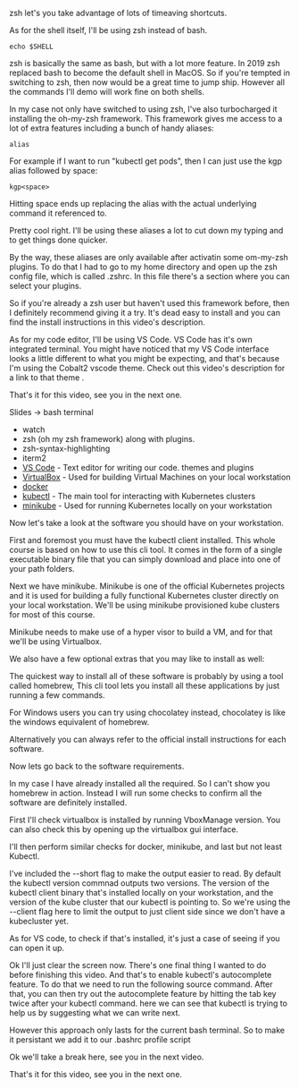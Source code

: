 zsh let's you take advantage of lots of timeaving shortcuts. 




As for the shell itself, I'll be using zsh instead of bash.

```
echo $SHELL
```


zsh is basically the same as bash, but with a lot more feature. In 2019 zsh replaced bash to become the default shell in  MacOS. So if you're tempted in switching to zsh, then now would be a great time to jump ship. However all the commands I'll demo will work fine on both shells.

In my case not only have switched to using zsh, I've also turbocharged it installing the oh-my-zsh framework. This framework gives me access to a lot of extra features  including a bunch of handy aliases:

```
alias
```

For example if I want to run "kubectl get pods", then I can just use the kgp alias followed by space:

```
kgp<space>
```

Hitting space ends up replacing the alias with the actual underlying command it referenced to.

Pretty cool right. I'll be using these aliases a lot to cut down my typing and to get things done quicker.

By the way, these aliases are only available after activatin some om-my-zsh plugins. To do that I had to go to my home directory and open up the zsh config file, which is called .zshrc. In this file there's a section where you can select your plugins.

So if you're already a zsh user but haven't used this framework before, then I definitely recommend giving it a try. It's dead easy to install and you can find the install instructions in this video's description.


As for my code editor, I'll be using VS Code. VS Code has it's own integrated terminal. You might have noticed that my VS Code interface looks a little different to what you might be expecting, and that's because I'm using the Cobalt2 vscode theme. Check out this video's description for a link to that theme  .

That's it for this video, see you in the next one.




Slides -> bash terminal

- watch
- zsh (oh my zsh framework) along with plugins. 
- zsh-syntax-highlighting
- iterm2
- [VS Code](https://code.visualstudio.com/) - Text editor for writing our code. themes and plugins
- [VirtualBox](https://www.virtualbox.org/wiki/Downloads) - Used for building Virtual Machines on your local workstation
- [docker](https://www.docker.com/get-started)
- [kubectl](https://kubernetes.io/docs/tasks/tools/install-kubectl/) - The main tool for interacting with Kubernetes clusters
- [minikube](https://kubernetes.io/docs/tasks/tools/install-minikube/) - Used for running Kubernetes locally on your workstation


Now let's take a look at the software you should have on your workstation.

First and foremost you must have the kubectl client installed. This whole course is based on how to use this cli tool. It comes in the form of a single executable binary file that you can simply download and place into one of your path folders.

Next we have minikube. Minikube is one of the official Kubernetes projects and it is used for building a fully functional Kubernetes cluster directly on your local workstation. We'll be using minikube provisioned kube clusters for most of this course.

Minikube needs to make use of a hyper visor to build a VM, and for that we'll be using Virtualbox.

We also have a few optional extras that you may like to install as well:






The quickest way to install all of these software is probably by using a tool called homebrew, This cli tool lets you install all these applications by just running a few commands.


For Windows users you can try using chocolatey instead, chocolatey is like the windows equivalent of homebrew.

Alternatively you can always refer to the official install instructions for each software.




Now lets go back to the software requirements.

In my case I have already installed all the required. So I can't show you homebrew in action. Instead I will run some checks to confirm all the software are definitely installed.

First I'll check virtualbox is installed by running VboxManage version. You can also check this by opening up the virtualbox gui interface.

I'll then perform similar checks for docker, minikube, and last but not least Kubectl.

I've included the --short flag to make the output easier to read. By default the kubectl version commnad outputs two versions. The version of the kubectl client binary that's installed locally on your workstation, and the version of the kube cluster that our kubectl is pointing to. So we're using the --client flag here to limit the output to just client side since we don't have a kubecluster yet.

As for VS code, to check if that's installed, it's just a case of seeing if you can open it up.

Ok I'll just clear the screen now. There's one final thing I wanted to do before finishing this video. And that's to enable kubectl's autocomplete feature. To do that we need to run the following source command. After that, you can then try out the autocomplete feature by hitting the tab key twice after your kubectl command. here we can see that kubectl is trying to help us by suggesting what we can write next.

However this approach only lasts for the current bash terminal. So to make it persistant we add it to our .bashrc profile script


Ok we'll take a break here, see you in the next video.




























That's it for this video, see you in the next one.
